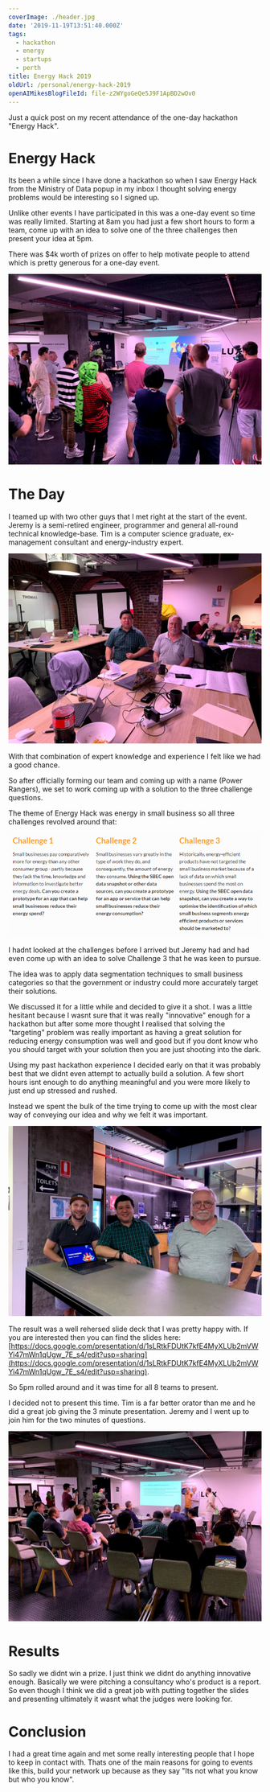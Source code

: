 ```yaml
---
coverImage: ./header.jpg
date: '2019-11-19T13:51:40.000Z'
tags:
  - hackathon
  - energy
  - startups
  - perth
title: Energy Hack 2019
oldUrl: /personal/energy-hack-2019
openAIMikesBlogFileId: file-z2WYgoGeQe5J9F1ApBD2wOv0
---
```


Just a quick post on my recent attendance of the one-day hackathon "Energy Hack".

<!-- more -->

# Energy Hack

Its been a while since I have done a hackathon so when I saw Energy Hack from the Ministry of Data popup in my inbox I thought solving energy problems would be interesting so I signed up.

Unlike other events I have participated in this was a one-day event so time was really limited. Starting at 8am you had just a few short hours to form a team, come up with an idea to solve one of the three challenges then present your idea at 5pm.

There was \$4k worth of prizes on offer to help motivate people to attend which is pretty generous for a one-day event.

![](./welcome.jpg)

# The Day

I teamed up with two other guys that I met right at the start of the event. Jeremy is a semi-retired engineer, programmer and general all-round technical knowledge-base. Tim is a computer science graduate, ex-management consultant and energy-industry expert.

![](./tim_jer.jpg)

With that combination of expert knowledge and experience I felt like we had a good chance.

So after officially forming our team and coming up with a name (Power Rangers), we set to work coming up with a solution to the three challenge questions.

The theme of Energy Hack was energy in small business so all three challenges revolved around that:

![](./challenges.png)

I hadnt looked at the challenges before I arrived but Jeremy had and had even come up with an idea to solve Challenge 3 that he was keen to pursue.

The idea was to apply data segmentation techniques to small business categories so that the government or industry could more accurately target their solutions.

We discussed it for a little while and decided to give it a shot. I was a little hesitant because I wasnt sure that it was really "innovative" enough for a hackathon but after some more thought I realised that solving the "targeting" problem was really important as having a great solution for reducing energy consumption was well and good but if you dont know who you should target with your solution then you are just shooting into the dark.

Using my past hackathon experience I decided early on that it was probably best that we didnt even attempt to actually build a solution. A few short hours isnt enough to do anything meaningful and you were more likely to just end up stressed and rushed.

Instead we spent the bulk of the time trying to come up with the most clear way of conveying our idea and why we felt it was important.

![](./preso.jpg)

The result was a well rehersed slide deck that I was pretty happy with. If you are interested then you can find the slides here: [https://docs.google.com/presentation/d/1sLRtkFDUtK7kfE4MyXLUb2mVWYi47mWn1qUgw_7E_s4/edit?usp=sharing](https://docs.google.com/presentation/d/1sLRtkFDUtK7kfE4MyXLUb2mVWYi47mWn1qUgw_7E_s4/edit?usp=sharing).

So 5pm rolled around and it was time for all 8 teams to present.

I decided not to present this time. Tim is a far better orator than me and he did a great job giving the 3 minute presentation. Jeremy and I went up to join him for the two minutes of questions.

![](./watching-pres.jpg)

# Results

So sadly we didnt win a prize. I just think we didnt do anything innovative enough. Basically we were pitching a consultancy who's product is a report. So even though I think we did a great job with putting together the slides and presenting ultimately it wasnt what the judges were looking for.

# Conclusion

I had a great time again and met some really interesting people that I hope to keep in contact with. Thats one of the main reasons for going to events like this, build your network up because as they say "Its not what you know but who you know".
